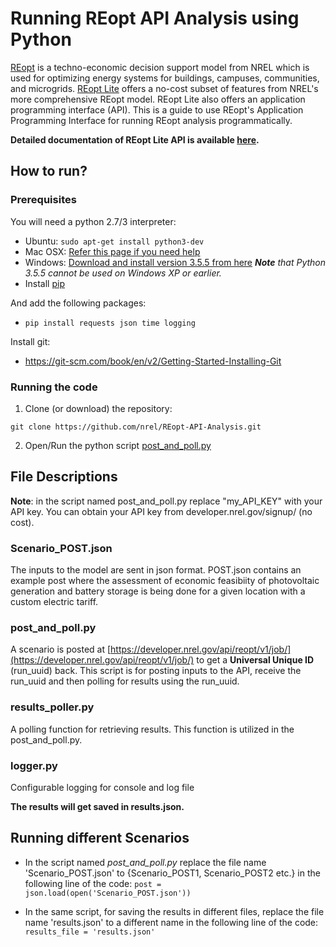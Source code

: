 Running REopt API Analysis using Python
==========================================

[REopt](https://reopt.nrel.gov/) is a techno-economic decision support model from NREL which is used for optimizing energy systems for buildings, campuses, communities, and microgrids. [REopt Lite](https://reopt.nrel.gov/tool) offers a no-cost subset of features from NREL's more comprehensive REopt model. REopt Lite also offers an application programming interface (API). This is a guide to use REopt's Application Programming Interface for running REopt analysis programmatically. 

**Detailed documentation of REopt Lite API is available [here](https://developer.nrel.gov/docs/energy-optimization/reopt-v1/).**

## How to run?
  ### Prerequisites 
  You will need a python 2.7/3 interpreter:   
  - Ubuntu: `sudo apt-get install python3-dev`
  - Mac OSX: [Refer this page if you need help](https://docs.python-guide.org/starting/install3/osx/)
  - Windows: [Download and install version 3.5.5 from here](https://www.python.org/downloads/windows/)
      _**Note** that Python 3.5.5 cannot be used on Windows XP or earlier._
  - Install [pip](https://pip.pypa.io/en/stable/installing/)
  
  And add the following packages:
  - `pip install requests json time logging`  
  
  Install git:
  - https://git-scm.com/book/en/v2/Getting-Started-Installing-Git
  
  ### Running the code
  1. Clone (or download) the repository: 
  
  `git clone https://github.com/nrel/REopt-API-Analysis.git`
  
  2. Open/Run the python script [post\_and\_poll.py](post\_and\_poll.py)
  

## File Descriptions

**Note**: in the script  named post\_and\_poll.py replace "my_API_KEY" with your API key. You can obtain your API key from developer.nrel.gov/signup/ (no cost). 

### Scenario_POST.json
The inputs to the model are sent in json format. POST.json contains an example post where the assessment of economic feasibiity of photovoltaic generation and battery storage is being done for a given location with a custom electric tariff.

### post\_and\_poll.py
A scenario is posted at [https://developer.nrel.gov/api/reopt/v1/job/](https://developer.nrel.gov/api/reopt/v1/job/) to get a **Universal Unique ID** (run_uuid) back. This script is for posting inputs to the API, receive the run_uuid and then polling for results using the run_uuid.

### results\_poller.py
A polling function for retrieving results. This function is utilized in the post\_and\_poll.py. 

### logger.py
Configurable logging for console and log file


**The results will get saved in results.json.**

## Running different Scenarios
- In the script named _post\_and\_poll.py_ replace the file name 'Scenario_POST.json' to {Scenario_POST1, Scenario_POST2 etc.} in the following line of the code:
  `post = json.load(open('Scenario_POST.json'))`

- In the same script, for saving the results in different files, replace the file name 'results.json' to a different name in the following line of the code:
 ` results_file = 'results.json'`


